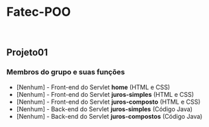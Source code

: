 # Fatec-POO

<br/>

## Projeto01

### Membros do grupo e suas funções
- [Nenhum] - Front-end do Servlet **home** (HTML e CSS)
- [Nenhum] - Front-end do Servlet **juros-simples** (HTML e CSS)
- [Nenhum] - Front-end do Servlet **juros-composto** (HTML e CSS)
- [Nenhum] - Back-end do Servlet **juros-simples** (Código Java)
- [Nenhum] - Back-end do Servlet **juros-compostos** (Código Java)
